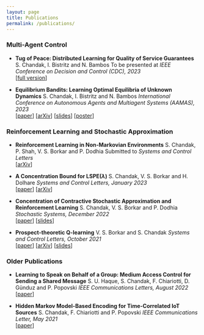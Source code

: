 ```yaml
---
layout: page
title: Publications
permalink: /publications/
---
```


### Multi-Agent Control
- **Tug of Peace: Distributed Learning for Quality of Service Guarantees**
S. Chandak, I. Bistritz and N. Bambos
To be presented at _IEEE Conference on Decision and Control (CDC), 2023_  
[[full version](https://chandak1299.github.io/Papers/QoS-CDC-full.pdf)]

- **Equilibrium Bandits: Learning Optimal Equilibria of Unknown Dynamics**
S. Chandak, I. Bistritz and N. Bambos
_International Conference on Autonomous Agents and Multiagent Systems (AAMAS), 2023_  
[[paper](https://dl.acm.org/doi/abs/10.5555/3545946.3598781)] 
[[arXiv](https://arxiv.org/abs/2302.13653)]
[[slides](https://chandak1299.github.io/Slides/AAMAS-Presentation-Equi.pdf)] [[poster](https://chandak1299.github.io/Slides/AAMAS-Poster-Equi.pdf)]

### Reinforcement Learning and Stochastic Approximation
- **Reinforcement Learning in Non-Markovian Environments**
S. Chandak, P. Shah, V. S. Borkar and P. Dodhia
Submitted to _Systems and Control Letters_  
[[arXiv](https://arxiv.org/abs/2211.01595)]

- **A Concentration Bound for LSPE($\lambda$)**
S. Chandak, V. S. Borkar and H. Dolhare
_Systems and Control Letters, January 2023_  
[[paper](https://www.sciencedirect.com/science/article/abs/pii/S0167691122001955)] [[arXiv](https://arxiv.org/abs/2111.02644)]

- **Concentration of Contractive Stochastic Approximation and Reinforcement Learning**
S. Chandak, V. S. Borkar and P. Dodhia
_Stochastic Systems, December 2022_  
[[paper](https://pubsonline.informs.org/doi/10.1287/stsy.2022.0097)] [[slides](https://chandak1299.github.io/Slides/BTP2-Presentation.pdf)]

- **Prospect-theoretic Q-learning**
V. S. Borkar and S. Chandak
_Systems and Control Letters, October 2021_  
[[paper](https://www.sciencedirect.com/science/article/abs/pii/S0167691121001390)] [[arXiv](https://arxiv.org/abs/2104.05311)] [[slides](https://chandak1299.github.io/Slides/BTP1-Presentation.pdf)]

### Older Publications
- **Learning to Speak on Behalf of a Group: Medium Access Control for Sending a Shared Message**
S. U. Haque, S. Chandak, F. Chiariotti, D. Günduz and P. Popovski
_IEEE Communications Letters, August 2022_  
[[paper](https://ieeexplore.ieee.org/document/9792282)]

- **Hidden Markov Model-Based Encoding for Time-Correlated IoT Sources**
S. Chandak, F. Chiariotti and P. Popovski
_IEEE Communications Letter, May 2021_  
[[paper](https://ieeexplore.ieee.org/document/9291435)]